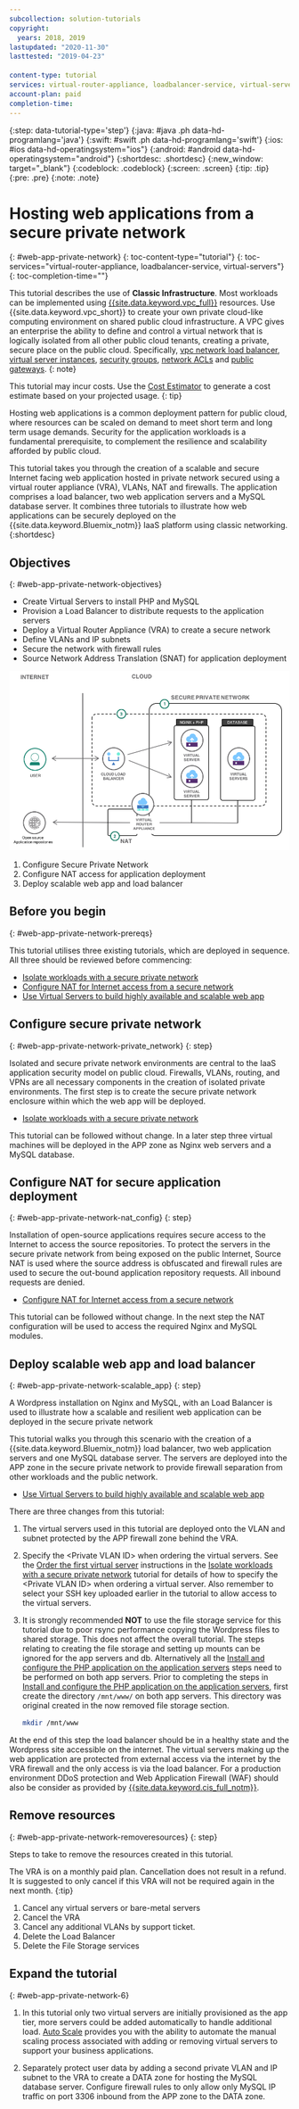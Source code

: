 ```yaml
---
subcollection: solution-tutorials
copyright:
  years: 2018, 2019
lastupdated: "2020-11-30"
lasttested: "2019-04-23"

content-type: tutorial
services: virtual-router-appliance, loadbalancer-service, virtual-servers
account-plan: paid
completion-time:
---
```


{:step: data-tutorial-type='step'}
{:java: #java .ph data-hd-programlang='java'}
{:swift: #swift .ph data-hd-programlang='swift'}
{:ios: #ios data-hd-operatingsystem="ios"}
{:android: #android data-hd-operatingsystem="android"}
{:shortdesc: .shortdesc}
{:new_window: target="_blank"}
{:codeblock: .codeblock}
{:screen: .screen}
{:tip: .tip}
{:pre: .pre}
{:note: .note}

# Hosting web applications from a secure private network
{: #web-app-private-network}
{: toc-content-type="tutorial"}
{: toc-services="virtual-router-appliance, loadbalancer-service, virtual-servers"}
{: toc-completion-time=""}

This tutorial describes the use of **Classic Infrastructure**.  Most workloads can be implemented using [{{site.data.keyword.vpc_full}}](https://{DomainName}/docs/vpc) resources.  Use {{site.data.keyword.vpc_short}} to create your own private cloud-like computing environment on shared public cloud infrastructure. A VPC gives an enterprise the ability to define and control a virtual network that is logically isolated from all other public cloud tenants, creating a private, secure place on the public cloud.  Specifically, [vpc network load balancer](https://cloud.ibm.com/docs/vpc?topic=vpc-nlb-vs-elb), [virtual server instances](https://cloud.ibm.com/docs/vpc?topic=vpc-vsi_best_practices), [security groups](https://{DomainName}/docs/vpc?topic=vpc-using-security-groups), [network ACLs](https://{DomainName}/docs/vpc?topic=vpc-using-acls) and [public gateways](https://cloud.ibm.com/docs/vpc?topic=vpc-about-networking-for-vpc#external-connectivity). 
{: note}

<!--##istutorial#-->
This tutorial may incur costs. Use the [Cost Estimator](https://{DomainName}/estimator/review) to generate a cost estimate based on your projected usage.
{: tip}
<!--#/istutorial#-->

Hosting web applications is a common deployment pattern for public cloud, where resources can be scaled on demand to meet short term and long term usage demands. Security for the application workloads is a fundamental prerequisite, to complement the resilience and scalability afforded by public cloud. 

This tutorial takes you through the creation of a scalable and secure Internet facing web application hosted in private network secured using a virtual router appliance (VRA), VLANs, NAT and firewalls. The application comprises a load balancer, two web application servers and a MySQL database server. It combines three tutorials to illustrate how web applications can be securely deployed on the {{site.data.keyword.Bluemix_notm}} IaaS platform using classic networking. 
{:shortdesc}

## Objectives
{: #web-app-private-network-objectives}

- Create Virtual Servers to install PHP and MySQL
- Provision a Load Balancer to distribute requests to the application servers
- Deploy a Virtual Router Appliance (VRA) to create a secure network
- Define VLANs and IP subnets 
- Secure the network with firewall rules
- Source Network Address Translation (SNAT) for application deployment


<p style="text-align: center;">

  ![Architecture](images/solution42-web-app-private-network/web-app-private.png)
</p>

1.	Configure Secure Private Network
2.	Configure NAT access for application deployment
3.	Deploy scalable web app and load balancer

## Before you begin
{: #web-app-private-network-prereqs}

This tutorial utilises three existing tutorials, which are deployed in sequence. All three should be reviewed before commencing:

-	[Isolate workloads with a secure private network]( https://{DomainName}/docs/solution-tutorials?topic=solution-tutorials-secure-network-enclosure) 
-	[Configure NAT for Internet access from a secure network]( https://{DomainName}/docs/solution-tutorials?topic=solution-tutorials-nat-config-private)
-	[Use Virtual Servers to build highly available and scalable web app]( https://{DomainName}/docs/solution-tutorials?topic=solution-tutorials-highly-available-and-scalable-web-application)



## Configure secure private network
{: #web-app-private-network-private_network}
{: step}

Isolated and secure private network environments are central to the IaaS application security model on public cloud. Firewalls, VLANs, routing, and VPNs are all necessary components in the creation of isolated private environments. 
The first step is to create the secure private network enclosure within which the web app will be deployed.  

- [Isolate workloads with a secure private network](https://{DomainName}/docs/solution-tutorials?topic=solution-tutorials-secure-network-enclosure)

This tutorial can be followed without change. In a later step three virtual machines will be deployed in the APP zone as Nginx web servers and a MySQL database. 

## Configure NAT for secure application deployment
{: #web-app-private-network-nat_config}
{: step}

Installation of open-source applications requires secure access to the Internet to access the source repositories. To protect the servers in the secure private network from being exposed on the public Internet, Source NAT is used where the source address is obfuscated and firewall rules are used to secure the out-bound application repository requests. All inbound requests are denied. 

- [Configure NAT for Internet access from a secure network]( https://{DomainName}/docs/solution-tutorials?topic=solution-tutorials-nat-config-private)

This tutorial can be followed without change. In the next step the NAT configuration will be used to access the required Nginx and MySQL modules.  


## Deploy scalable web app and load balancer
{: #web-app-private-network-scalable_app}
{: step}

A Wordpress installation on Nginx and MySQL, with an Load Balancer is used to illustrate how a scalable and resilient web application can be deployed in the secure private network 

This tutorial walks you through this scenario with the creation of a {{site.data.keyword.Bluemix_notm}} load balancer, two web application servers and one MySQL database server. The servers are deployed into the APP zone in the secure private network to provide firewall separation from other workloads and the public network. 

- [Use Virtual Servers to build highly available and scalable web app]( https://{DomainName}/docs/solution-tutorials?topic=solution-tutorials-highly-available-and-scalable-web-application)

There are three changes from this tutorial:

1.	The virtual servers used in this tutorial are deployed onto the VLAN and subnet protected by the APP firewall zone behind the VRA.
2. Specify the &lt;Private VLAN ID&gt; when ordering the virtual servers. See the [Order the first virtual server](https://{DomainName}/docs/solution-tutorials?topic=solution-tutorials-secure-network-enclosure#secure-network-enclosure-order_virtualserver) instructions in the [Isolate workloads with a secure private network](https://{DomainName}/docs/solution-tutorials?topic=solution-tutorials-secure-network-enclosure) tutorial for details of how to specify the &lt;Private VLAN ID&gt; when ordering a virtual server. Also remember to select your SSH key uploaded earlier in the tutorial to allow access to the virtual servers. 
3. It is strongly recommended **NOT** to use the file storage service for this tutorial due to poor rsync performance copying the Wordpress files to shared storage. This does not affect the overall tutorial. The steps relating to creating the file storage and setting up mounts can be ignored for the app servers and db. Alternatively all the [Install and configure the PHP application on the application servers](https://{DomainName}/docs/solution-tutorials?topic=solution-tutorials-highly-available-and-scalable-web-application#highly-available-and-scalable-web-application-php_application) steps need to be performed on both app servers.
   Prior to completing the steps in [Install and configure the PHP application on the application servers](https://{DomainName}/docs/solution-tutorials?topic=solution-tutorials-highly-available-and-scalable-web-application#highly-available-and-scalable-web-application-php_application), first create the directory `/mnt/www/` on both app servers. This directory was original created in the now removed file storage section. 

   ```sh
   mkdir /mnt/www
   ```

At the end of this step the load balancer should be in a healthy state and the Wordpress site accessible on the internet. The virtual servers making up the web application are protected from external access via the internet by the VRA firewall and the only access is via the load balancer. For a production environment DDoS protection and Web Application Firewall (WAF) should also be consider as provided by [{{site.data.keyword.cis_full_notm}}](https://{DomainName}/catalog/services/internet-services).


## Remove resources
{: #web-app-private-network-removeresources}
{: step}

Steps to take to remove the resources created in this tutorial. 

The VRA is on a monthly paid plan. Cancellation does not result in a refund. It is suggested to only cancel if this VRA will not be required again in the next month. 
{:tip}  

1. Cancel any virtual servers or bare-metal servers
2. Cancel the VRA
3. Cancel any additional VLANs by support ticket.
4. Delete the Load Balancer
5. Delete the File Storage services

## Expand the tutorial 
{: #web-app-private-network-6}

1. In this tutorial only two virtual servers are initially provisioned as the app tier, more servers could be added automatically to handle additional load. [Auto Scale]( https://{DomainName}/docs/virtual-servers?topic=virtual-servers-about-auto-scale) provides you with the ability to automate the manual scaling process associated with adding or removing virtual servers to support your business applications.

2. Separately protect user data by adding a second private VLAN and IP subnet to the VRA to create a DATA zone for hosting the MySQL database server. Configure firewall rules to only allow only MySQL IP traffic on port 3306 inbound from the APP zone to the DATA zone. 

